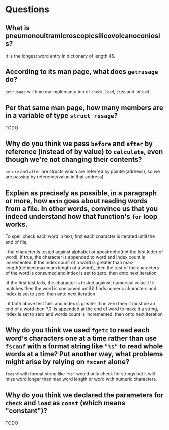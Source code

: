 # Questions

## What is pneumonoultramicroscopicsilicovolcanoconiosis?

It is the longest word entry in dictionary of length 45.

## According to its man page, what does `getrusage` do?
`getrusage` will time my implemantation of `check`, `load`, `size` and `unload`.


## Per that same man page, how many members are in a variable of type `struct rusage`?

TODO

## Why do you think we pass `before` and `after` by reference (instead of by value) to `calculate`, even though we're not changing their contents?

`before` and `after` are structs which are referred by pointer(address), so we are passing by reference(value in that address).

## Explain as precisely as possible, in a paragraph or more, how `main` goes about reading words from a file. In other words, convince us that you indeed understand how that function's `for` loop works.

 To spell check each word in text, first each character is iterated until the end of file,

 : the character is tested against alphabet or apostrophe(not the first letter of word), if true, the character is appended to word and index
 count is incremented. If the index count of a word is greater than max-length(defined maximum length of a word), then the rest of the characters
 of the word is consumed and index is set to zero. then onto next iteration

 :if the first test fails, the character is tested against, numerical value. If it matches then the word is consumed until it finds numeric characters
 and index is set to zero.  then onto next iteration

 : if both above test fails and index is greater than zero then it must be an end of a word then '\0' is appended
 at the end of word to make it a string, index is set to zero and words count is incremented. then onto next iteration



## Why do you think we used `fgetc` to read each word's characters one at a time rather than use `fscanf` with a format string like `"%s"` to read whole words at a time? Put another way, what problems might arise by relying on `fscanf` alone?

`fscanf` with format string like `"%s"` would only check for strings but it will miss word longer than max word length or word with numeric characters.

## Why do you think we declared the parameters for `check` and `load` as `const` (which means "constant")?

TODO